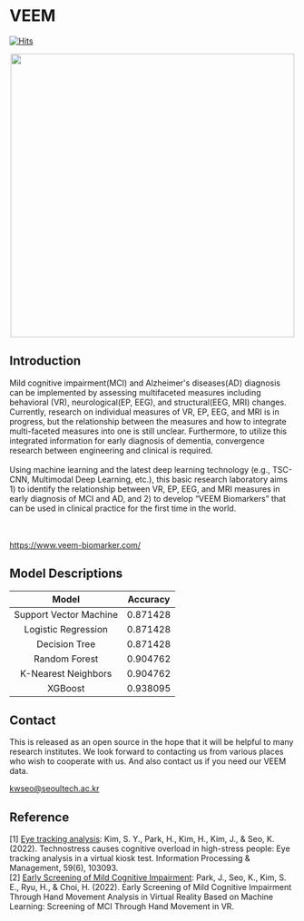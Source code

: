 # VEEM


[![Hits](https://hits.seeyoufarm.com/api/count/incr/badge.svg?url=https%3A%2F%2Fgithub.com%2FVEEM-Biomarker%2FVEEM&count_bg=%230A1F62&title_bg=%238F8F8F&icon=&icon_color=%23E7E7E7&title=hits&edge_flat=false)](https://hits.seeyoufarm.com)


<div align="center">
  <img src="https://user-images.githubusercontent.com/129020222/227823516-59edddbc-73c1-419d-84bc-52dbbe91f8eb.png" width="500">
</div>

## Introduction
Mild cognitive impairment(MCI) and Alzheimer's diseases(AD) diagnosis can be implemented by assessing multifaceted measures including behavioral (VR), neurological(EP, EEG), and structural(EEG, MRI) changes. Currently, research on individual measures of VR, EP, EEG, and MRI is in progress, but the relationship between the measures and how to integrate multi-faceted measures into one is still unclear. Furthermore, to utilize this integrated information for early diagnosis of dementia, convergence research between engineering and clinical is required. 
</br></br>
Using machine learning and the latest deep learning technology (e.g., TSC-CNN, Multimodal Deep Learning, etc.), this basic research laboratory aims 1) to identify the relationship between VR, EP, EEG, and MRI measures in early diagnosis of MCI and AD, and 2) to develop “VEEM Biomarkers” that can be used in clinical practice for the first time in the world.

</br></br>
https://www.veem-biomarker.com/

## Model Descriptions

|Model|Accuracy|
|:---:|:---:|
|Support Vector Machine|0.871428|
|Logistic Regression|0.871428|
|Decision Tree|0.871428|
|Random Forest|0.904762|
|K-Nearest Neighbors|0.904762|
|XGBoost|0.938095|

## Contact
This is released as an open source in the hope that it will be helpful to many research institutes. We look forward to contacting us from various places who wish to cooperate with us. And also contact us if you need our VEEM data.

kwseo@seoultech.ac.kr


## Reference
[1] [Eye tracking analysis](https://www.sciencedirect.com/science/article/pii/S0306457322001947): Kim, S. Y., Park, H., Kim, H., Kim, J., & Seo, K. (2022). Technostress causes cognitive overload in high-stress people: Eye tracking analysis in a virtual kiosk test. Information Processing & Management, 59(6), 103093.
</br>
[2] [Early Screening of Mild Cognitive Impairment](https://e-jcd.org/DOIx.php?id=10.58558/jcd.2022.1.1.1): Park, J., Seo, K., Kim, S. E., Ryu, H., & Choi, H. (2022). Early Screening of Mild Cognitive Impairment Through Hand Movement Analysis in Virtual Reality Based on Machine Learning: Screening of MCI Through Hand Movement in VR.
